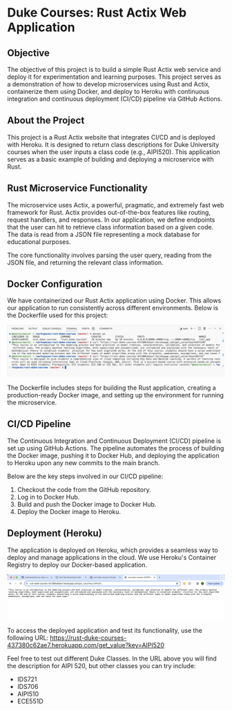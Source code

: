 # Duke Courses: Rust Actix Web Application

## Objective

The objective of this project is to build a simple Rust Actix web service and deploy it for experimentation and learning purposes. This project serves as a demonstration of how to develop microservices using Rust and Actix, containerize them using Docker, and deploy to Heroku with continuous integration and continuous deployment (CI/CD) pipeline via GitHub Actions.

## About the Project

This project is a Rust Actix website that integrates CI/CD and is deployed with Heroku. It is designed to return class descriptions for Duke University courses when the user inputs a class code (e.g., AIPI520). This application serves as a basic example of building and deploying a microservice with Rust.

## Rust Microservice Functionality

The microservice uses Actix, a powerful, pragmatic, and extremely fast web framework for Rust. Actix provides out-of-the-box features like routing, request handlers, and responses. In our application, we define endpoints that the user can hit to retrieve class information based on a given code. The data is read from a JSON file representing a mock database for educational purposes.

The core functionality involves parsing the user query, reading from the JSON file, and returning the relevant class information.

## Docker Configuration

We have containerized our Rust Actix application using Docker. This allows our application to run consistently across different environments. Below is the Dockerfile used for this project:

![Docker Configuration](docker-ss.png)

The Dockerfile includes steps for building the Rust application, creating a production-ready Docker image, and setting up the environment for running the microservice.

## CI/CD Pipeline

The Continuous Integration and Continuous Deployment (CI/CD) pipeline is set up using GitHub Actions. The pipeline automates the process of building the Docker image, pushing it to Docker Hub, and deploying the application to Heroku upon any new commits to the main branch.

Below are the key steps involved in our CI/CD pipeline:

1. Checkout the code from the GitHub repository.
2. Log in to Docker Hub.
3. Build and push the Docker image to Docker Hub.
4. Deploy the Docker image to Heroku.

## Deployment (Heroku)

The application is deployed on Heroku, which provides a seamless way to deploy and manage applications in the cloud. We use Heroku's Container Registry to deploy our Docker-based application.

![Deployment Test](dep-test.png)

To access the deployed application and test its functionality, use the following URL:
https://rust-duke-courses-437380c62ae7.herokuapp.com/get_value?key=AIPI520

Feel free to test out different Duke Classes. In the URL above you will find the description for AIPI 520, but other classes you can try include:
* IDS721
* IDS706
* AIPI510
* ECE551D
